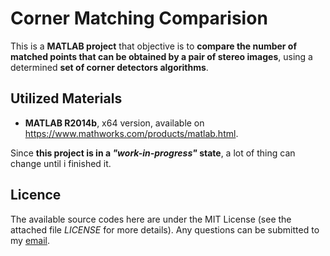 # Corner Matching Comparision

This is a **MATLAB project** that objective is to **compare the number of matched points that can be obtained by a pair of stereo images**, using a determined **set of corner detectors algorithms**. 

## Utilized Materials

- **MATLAB R2014b**, x64 version, available on https://www.mathworks.com/products/matlab.html.

Since **this project is in a _"work-in-progress"_ state**, a lot of thing can change until i finished it.

## Licence

The available source codes here are under the MIT License (see the attached file _LICENSE_ for more details). Any questions can be submitted to my [email](carloswdecarvalho@outlook.com).
